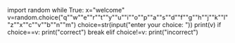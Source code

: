 import random
while True:
    x="welcome"
    v=random.choice("q""w""e""r""t""y""u""i""o""p""a""s""d""f""g""h""j""k""l""z""x""c""v""b""n""m")
    choice=str(input("enter your choice: "))
    print(v)
    if choice==v:
        print("correct")
        break
    elif choice!=v:
        print("incorrect")
